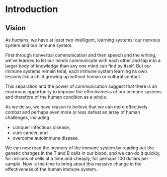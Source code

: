 # Introduction

## Vision

As humans, we have at least two intelligent, learning systems: our nervous system and our immune system.

First through nonverbal communication and then speech and the writing, we've learned to let our minds communicate with each other and tap into a larger body of knowledge than any one mind can find by itself.  But our immune systems remain feral, each immune system learning its own lessons like a child growing up without human or cultural contact.

This separation and the power of communication suggest that there is an enormous opportunity to improve the effectiveness of our immune systems and therefore of the human condition as a whole.

As we do so, we have reason to believe that we can more effectively combat and perhaps even more or less defeat an array of human challenges, including

- conquer infectious disease,
- cure cancer, and
- overcome autoimmune disease.

We can now read the memory of the immune system by reading out the genetic changes in the T and B cells in our blood, and we can do it quickly, for millions of cells at a time and cheaply, for perhaps 100 dollars per sample.  Now is the time to bring about this massive change in the effectiveness of the human immune system.
